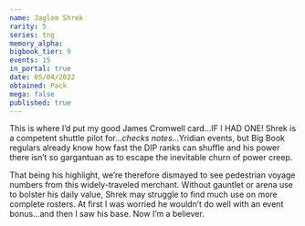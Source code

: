 ```yaml
---
name: Jaglom Shrek
rarity: 5
series: tng
memory_alpha:
bigbook_tier: 9
events: 15
in_portal: true
date: 05/04/2022
obtained: Pack
mega: false
published: true
---
```


This is where I’d put my good James Cromwell card…IF I HAD ONE! Shrek is a competent shuttle pilot for…*checks notes*...Yridian events, but Big Book regulars already know how fast the DIP ranks can shuffle and his power there isn’t so gargantuan as to escape the inevitable churn of power creep.

That being his highlight, we’re therefore dismayed to see pedestrian voyage numbers from this widely-traveled merchant. Without gauntlet or arena use to bolster his daily value, Shrek may struggle to find much use on more complete rosters. At first I was worried he wouldn’t do well with an event bonus…and then I saw his base. Now I’m a believer.
